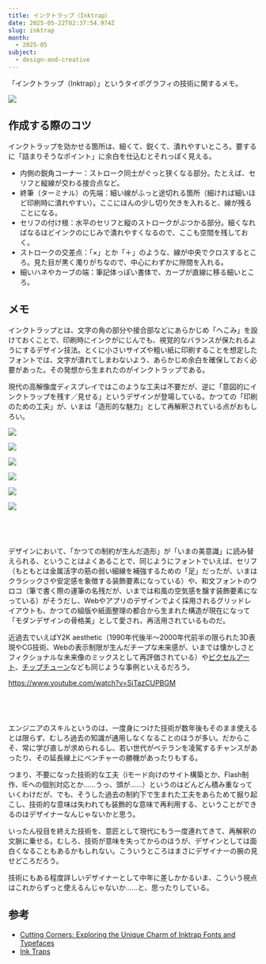 ```yaml
---
title: インクトラップ（Inktrap）
date: 2025-05-22T02:37:54.974Z
slug: inktrap
month:
  - 2025-05
subject:
  - design-and-creative
---
```

「インクトラップ（Inktrap）」というタイポグラフィの技術に関するメモ。

![](https://i0.wp.com/zarmatype.com/wp-content/uploads/2024/12/Inktrap-Typeface-1.png?fit=1820%2C51095&ssl=1)



## 作成する際のコツ

インクトラップを効かせる箇所は、細くて、鋭くて、潰れやすいところ。要するに「詰まりそうなポイント」に余白を仕込むとそれっぽく見える。

* 内側の鋭角コーナー：ストローク同士がぐっと狭くなる部分。たとえば、セリフと縦線が交わる接合点など。
* 終筆（ターミナル）の先端：細い線がふっと途切れる箇所（細ければ細いほど印刷時に潰れやすい）。ここにほんの少し切り欠きを入れると、線が残ることになる。
* セリフの付け根：水平のセリフと縦のストロークがぶつかる部分。細くなればなるほどインクのにじみで潰れやすくなるので、ここも空間を残しておく。
* ストロークの交差点：「×」とか「＋」のような、線が中央でクロスするところ。見た目が黒く濁りがちなので、中心にわずかに隙間を入れる。
* 細いハネやカーブの端：筆記体っぽい書体で、カーブが直線に移る細いところ。

## メモ

インクトラップとは、文字の角の部分や接合部などにあらかじめ「へこみ」を設けておくことで、印刷時にインクがにじんでも、視覚的なバランスが保たれるようにするデザイン技法。とくに小さいサイズや粗い紙に印刷することを想定したフォントでは、文字が潰れてしまわないよう、あらかじめ余白を確保しておく必要があった。その発想から生まれたのがインクトラップである。

現代の高解像度ディスプレイではこのような工夫は不要だが、逆に「意図的にインクトラップを残す／見せる」というデザインが登場している。かつての「印刷のための工夫」が、いまは「造形的な魅力」として再解釈されている点がおもしろい。

![](/images/diary/inktrap/krjwfglqe6fw9byvhdb2.png)

![](/images/diary/inktrap/m6uj7ig8micd6b3kbaaf.webp)

![](/images/diary/inktrap/gnv48tawdxjvwngk5kj2.webp)

![](/images/diary/inktrap/dskwrryz74k7pncm7fjb.webp)

![](/images/diary/inktrap/e3vlvbkny9xnnytkxjnt.webp)

![](/images/diary/inktrap/tuo79zhmuipiw03lzwti.webp)

###### 　﻿

デザインにおいて、「かつての制約が生んだ造形」が「いまの美意識」に読み替えられる、ということはよくあることで、同じようにフォントでいえば、セリフ（もともとは金属活字の筋の弱い細線を補強するための「足」だったが、いまはクラシックさや安定感を象徴する装飾要素になっている）や、和文フォントのウロコ（筆で書く際の運筆の名残だが、いまでは和風の空気感を醸す装飾要素になっている）がそうだし、Webやアプリのデザインでよく採用されるグリッドレイアウトも、かつての組版や紙面整理の都合から生まれた構造が現在になって「モダンデザインの骨格美」として愛され、再活用されているものだ。

近過去でいえばY2K aesthetic（1990年代後半〜2000年代前半の限られた3D表現やCG技術、Webの表示制限が生んだチープな未来感が、いまでは懐かしさとフィクショナルな未来像のミックスとして再評価されている）や[ピクセルアート](https://dribbble.com/search/pixel-art)、[チップチューン](https://youtu.be/SiTazCUPBGM)なども同じような事例といえるだろう。

<https://www.youtube.com/watch?v=SiTazCUPBGM>

###### 　﻿

エンジニアのスキルというのは、一度身につけた技術が数年後もそのまま使えるとは限らず、むしろ過去の知識が通用しなくなることのほうが多い。だからこそ、常に学び直しが求められるし、若い世代がベテランを凌駕するチャンスがあったり、その延長線上にベンチャーの勝機があったりもする。

つまり、不要になった技術的な工夫（iモード向けのサイト構築とか、Flash制作、IEへの個別対応とか……うっ、頭が……）というのはどんどん積み重なっていくわけだが、でも、そうした過去の制約下で生まれた工夫をあらためて掘り起こし、技術的な意味は失われても装飾的な意味で再利用する、ということができるのはデザイナーなんじゃないかと思う。

いったん役目を終えた技術を、意匠として現代にもう一度連れてきて、再解釈の文脈に乗せる。むしろ、技術が意味を失ってからのほうが、デザインとしては面白くなることもあるかもしれない。こういうところはまさにデザイナーの腕の見せどころだろう。

技術にもある程度詳しいデザイナーとして中年に差しかかるいま、こういう視点はこれからずっと使えるんじゃないか……と、思ったりしている。

## 参考

* [Cutting Corners: Exploring the Unique Charm of Inktrap Fonts and Typefaces](https://zarmatype.com/inktrap-fonts-and-typefaces/)
* [Ink Traps](https://cba-design.com/italy/en/insights/ink-traps/)